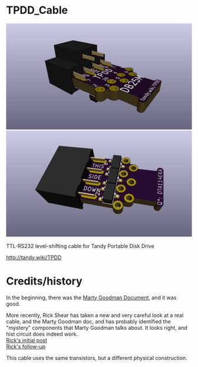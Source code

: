 # TPDD_Cable
![](TPDD_Cable_1.jpg)
![](TPDD_Cable_2.jpg)

TTL-RS232 level-shifting cable for Tandy Portable Disk Drive

<http://tandy.wiki/TPDD>

# Credits/history
In the beginning, there was the [Marty Goodman Document](ftp://salsa.net/pub/M100SIG/Lib-09-PERIFERALS/TPDD.DO), and it was good.
<!-- http://www.club100.org/library/ups/tpdd.do -->

More recently, Rick Shear has taken a new and very careful look at a real cable, and the Marty Goodman doc, and has probably identified the "mystery" components that Marty Goodman talks about. It looks right, and hist circuit does indeed work.<br>
[Rick's initial post](https://rsmicro.wordpress.com/2018/08/26/tpdd-cable/)<br>
[Rick's follow-up](https://rsmicro.wordpress.com/2018/09/08/built-tpdd-cable-comparison-to-oem/)

This cable uses the same transistors, but a different physical construction.

